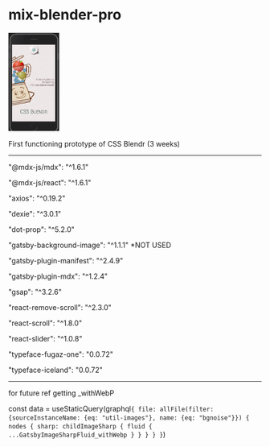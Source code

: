 # mix-blender-pro

<img src="https://github.com/beauhaus/mix-blender-pro/blob/master/readme-images/scrn1.png?raw=true" alt="readme test image"
	title="readme test image" width="20%" />

First functioning prototype of CSS Blendr (3 weeks)

---

"@mdx-js/mdx": "^1.6.1"

"@mdx-js/react": "^1.6.1"

"axios": "^0.19.2"

"dexie": "^3.0.1"

"dot-prop": "^5.2.0"

"gatsby-background-image": "^1.1.1" \*NOT USED

"gatsby-plugin-manifest": "^2.4.9"

"gatsby-plugin-mdx": "^1.2.4"

"gsap": "^3.2.6"

"react-remove-scroll": "^2.3.0"

"react-scroll": "^1.8.0"

"react-slider": "^1.0.8"

"typeface-fugaz-one": "0.0.72"

"typeface-iceland": "0.0.72"

---

for future ref getting \_withWebP

const data = useStaticQuery(graphql`{ file: allFile(filter: {sourceInstanceName: {eq: "util-images"}, name: {eq: "bgnoise"}}) { nodes { sharp: childImageSharp { fluid { ...GatsbyImageSharpFluid_withWebp } } } } }`)

